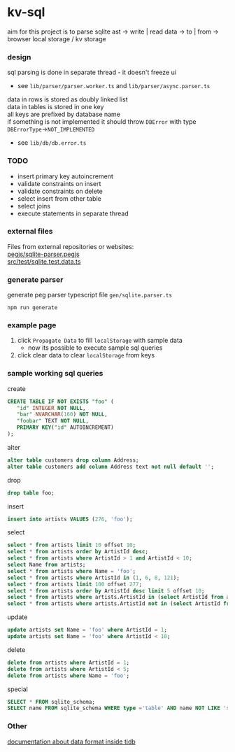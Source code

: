# kv-sql

aim for this project is to parse sqlite ast -> write | read data -> to | from -> browser local storage / kv storage

### design
sql parsing is done in separate thread - it doesn't freeze ui 
- see `lib/parser/parser.worker.ts` and `lib/parser/async.parser.ts`  

data in rows is stored as doubly linked list  
data in tables is stored in one key  
all keys are prefixed by database name  
if something is not implemented it should throw `DBError` with type `DBErrorType`->`NOT_IMPLEMENTED`
- see `lib/db/db.error.ts`

### TODO   
- insert primary key autoincrement
- validate constraints on insert
- validate constraints on delete
- select insert from other table
- select joins
- execute statements in separate thread

### external files

Files from external repositories or websites:  
[pegjs/sqlite-parser.pegjs](https://github.com/codeschool/sqlite-parser)  
[src/test/sqlite.test.data.ts](https://www.sqlitetutorial.net/sqlite-sample-database/)

### generate parser

generate peg parser typescript file `gen/sqlite.parser.ts`
```shell
npm run generate
```

### example page
1. click `Propagate Data` to fill `localStorage` with sample data
   - now its possible to execute sample sql queries
2. click clear data to clear `localStorage` from keys

### sample working sql queries

create  
```sql
CREATE TABLE IF NOT EXISTS "foo" (
   "id" INTEGER NOT NULL,
   "bar" NVARCHAR(160) NOT NULL,
   "foobar" TEXT NOT NULL,
   PRIMARY KEY("id" AUTOINCREMENT)
);
```

alter  
```sql
alter table customers drop column Address;
alter table customers add column Address text not null default '';
```

drop  
```sql
drop table foo;
```

insert
```sql
insert into artists VALUES (276, 'foo');
```

select  
```sql
select * from artists limit 10 offset 10;
select * from artists order by ArtistId desc;
select * from artists where ArtistId > 1 and ArtistId < 10;
select Name from artists;
select * from artists where Name = 'foo';
select * from artists where ArtistId in (1, 6, 8, 121);
select * from artists limit 100 offset 277;
select * from artists order by ArtistId desc limit 5 offset 10;
select * from artists where artists.ArtistId in (select ArtistId from albums);
select * from artists where artists.ArtistId not in (select ArtistId from albums);
```

update  
```sql
update artists set Name = 'foo' where ArtistId = 1;
update artists set Name = 'foo' where ArtistId < 10;
```

delete
```sql
delete from artists where ArtistId = 1;
delete from artists where ArtistId < 5;
delete from artists where Name = 'foo';
```

special  
```sql
SELECT * FROM sqlite_schema;
SELECT name FROM sqlite_schema WHERE type ='table' AND name NOT LIKE 'sqlite_%';
```

### Other

[documentation about data format inside tidb](https://www.pingcap.com/blog/tidb-internal-computing/)